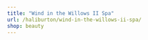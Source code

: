 ```yaml
---
title: "Wind in the Willows II Spa"
url: /haliburton/wind-in-the-willows-ii-spa/
shop: beauty
---
```

